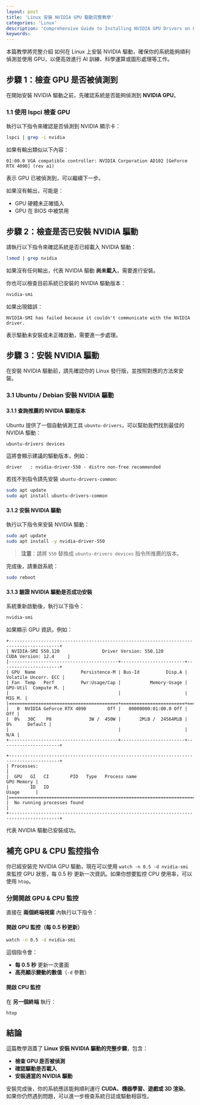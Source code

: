 ```yaml
---
layout: post
title: 'Linux 安裝 NVIDIA GPU 驅動完整教學'
categories: 'Linux'
description: 'Comprehensive Guide to Installing NVIDIA GPU Drivers on Linux'
keywords: 
---
```


本篇教學將完整介紹 如何在 Linux 上安裝 NVIDIA 驅動，確保你的系統能夠順利偵測並使用 GPU，以便高效進行 AI 訓練、科學運算或圖形處理等工作。


## 步驟 1：檢查 GPU 是否被偵測到
在開始安裝 NVIDIA 驅動之前，先確認系統是否能夠偵測到 **NVIDIA GPU**。

### 1.1 使用 lspci 檢查 GPU
執行以下指令來確認是否偵測到 NVIDIA 顯示卡：

```sh
lspci | grep -i nvidia
```

如果有輸出類似以下內容：
```
01:00.0 VGA compatible controller: NVIDIA Corporation AD102 [GeForce RTX 4090] (rev a1)
```
表示 GPU 已被偵測到，可以繼續下一步。

如果沒有輸出，可能是：
- GPU 硬體未正確插入
- GPU 在 BIOS 中被禁用


## 步驟 2：檢查是否已安裝 NVIDIA 驅動
請執行以下指令來確認系統是否已經載入 NVIDIA 驅動：

```sh
lsmod | grep nvidia
```

如果沒有任何輸出，代表 NVIDIA 驅動 **尚未載入**，需要進行安裝。

你也可以檢查目前系統已安裝的 NVIDIA 驅動版本：

```sh
nvidia-smi
```

如果出現錯誤：

```
NVIDIA-SMI has failed because it couldn't communicate with the NVIDIA driver.
```

表示驅動未安裝或未正確啟動，需要進一步處理。


## 步驟 3：安裝 NVIDIA 驅動
在安裝 NVIDIA 驅動前，請先確認你的 Linux 發行版，並按照對應的方法來安裝。


### 3.1 Ubuntu / Debian 安裝 NVIDIA 驅動
#### 3.1.1 查詢推薦的 NVIDIA 驅動版本
Ubuntu 提供了一個自動偵測工具 `ubuntu-drivers`，可以幫助我們找到最佳的 NVIDIA 驅動：

```sh
ubuntu-drivers devices
```

這將會顯示建議的驅動版本，例如：
```
driver   : nvidia-driver-550 - distro non-free recommended
```

若找不到指令請先安裝 `ubuntu-drivers-common`:

```sh
sudo apt update
sudo apt install ubuntu-drivers-common
```


#### 3.1.2 安裝 NVIDIA 驅動
執行以下指令來安裝 NVIDIA 驅動：

```sh
sudo apt update
sudo apt install -y nvidia-driver-550
```
> **注意**：請將 `550` 替換成 `ubuntu-drivers devices` 指令所推薦的版本。

完成後，請重啟系統：

```sh
sudo reboot
```


#### 3.1.3 驗證 NVIDIA 驅動是否成功安裝
系統重新啟動後，執行以下指令：

```sh
nvidia-smi
```

如果顯示 GPU 資訊，例如：
```
+-----------------------------------------------------------------------------------------+
| NVIDIA-SMI 550.120                Driver Version: 550.120        CUDA Version: 12.4     |
|-----------------------------------------+------------------------+----------------------+
| GPU  Name                 Persistence-M | Bus-Id          Disp.A | Volatile Uncorr. ECC |
| Fan  Temp   Perf          Pwr:Usage/Cap |           Memory-Usage | GPU-Util  Compute M. |
|                                         |                        |               MIG M. |
|=========================================+========================+======================|
|   0  NVIDIA GeForce RTX 4090        Off |   00000000:01:00.0 Off |                  Off |
|  0%   30C    P8              3W /  450W |       2MiB /  24564MiB |      0%      Default |
|                                         |                        |                  N/A |
+-----------------------------------------+------------------------+----------------------+

+-----------------------------------------------------------------------------------------+
| Processes:                                                                              |
|  GPU   GI   CI        PID   Type   Process name                              GPU Memory |
|        ID   ID                                                               Usage      |
|=========================================================================================|
|  No running processes found                                                             |
+-----------------------------------------------------------------------------------------+
```
代表 NVIDIA 驅動已安裝成功。

## 補充 GPU & CPU 監控指令
你已經安裝完 NVIDIA GPU 驅動，現在可以使用 `watch -n 0.5 -d nvidia-smi` 來監控 GPU 狀態，每 0.5 秒 更新一次資訊。如果你想要監控 CPU 使用率，可以使用 `htop`。

### **分開開啟 GPU & CPU 監控**
直接在 **兩個終端視窗** 內執行以下指令：

#### **開啟 GPU 監控（每 0.5 秒更新）**
```bash
watch -n 0.5 -d nvidia-smi
```
這個指令會：
- **每 0.5 秒** 更新一次畫面
- **高亮顯示變動的數值**（`-d` 參數）

#### **開啟 CPU 監控**
在 **另一個終端** 執行：

```bash
htop
```


## 結論
這篇教學涵蓋了 **Linux 安裝 NVIDIA 驅動的完整步驟**，包含：
- **檢查 GPU 是否被偵測**
- **確認驅動是否載入**
- **安裝適當的 NVIDIA 驅動**

安裝完成後，你的系統應該能夠順利運行 **CUDA、機器學習、遊戲或 3D 渲染**。如果你仍然遇到問題，可以進一步檢查系統日誌或驅動相容性。
